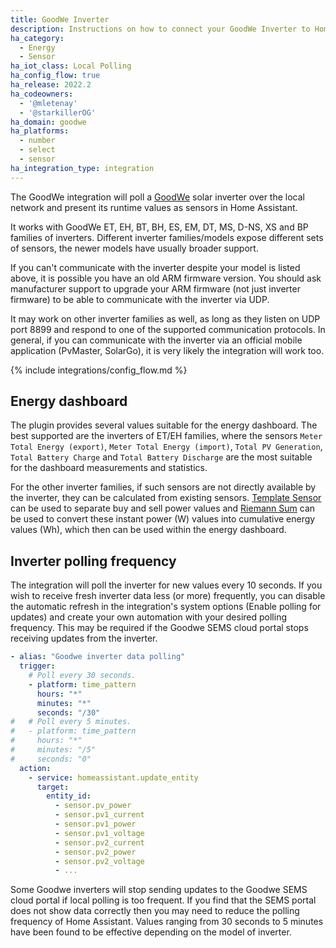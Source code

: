 ```yaml
---
title: GoodWe Inverter
description: Instructions on how to connect your GoodWe Inverter to Home Assistant.
ha_category:
  - Energy
  - Sensor
ha_iot_class: Local Polling
ha_config_flow: true
ha_release: 2022.2
ha_codeowners:
  - '@mletenay'
  - '@starkillerOG'
ha_domain: goodwe
ha_platforms:
  - number
  - select
  - sensor
ha_integration_type: integration
---
```


The GoodWe integration will poll a [GoodWe](http://www.goodwe.com/) solar inverter over the local network and present its runtime values as sensors in Home Assistant.

It works with GoodWe ET, EH, BT, BH, ES, EM, DT, MS, D-NS, XS and BP families of inverters. Different inverter families/models expose different sets of sensors, the newer models have usually broader support.

<div class='note'>
If you can't communicate with the inverter despite your model is listed above, it is possible you have an old ARM firmware version. You should ask manufacturer support to upgrade your ARM firmware (not just inverter firmware) to be able to communicate with the inverter via UDP.

It may work on other inverter families as well, as long as they listen on UDP port 8899 and respond to one of the supported communication protocols. In general, if you can communicate with the inverter via an official mobile application (PvMaster, SolarGo), it is very likely the integration will work too.
</div>

{% include integrations/config_flow.md %}

## Energy dashboard

The plugin provides several values suitable for the energy dashboard.
The best supported are the inverters of ET/EH families, where the sensors `Meter Total Energy (export)`, `Meter Total Energy (import)`, `Total PV Generation`, `Total Battery Charge` and `Total Battery Discharge` are the most suitable for the dashboard measurements and statistics.

For the other inverter families, if such sensors are not directly available by the inverter, they can be calculated from existing sensors. [Template Sensor](/integrations/template/) can be used to separate buy and sell power values and [Riemann Sum](/integrations/integration/) can be used to convert these instant power (W) values into cumulative energy values (Wh), which then can be used within the energy dashboard.

## Inverter polling frequency

The integration will poll the inverter for new values every 10 seconds. If you wish to receive fresh inverter data less (or more) frequently, you can disable the automatic refresh in the integration's system options (Enable polling for updates) and create your own automation with your desired polling frequency. This may be required if the Goodwe SEMS cloud portal stops receiving updates from the inverter.

```yaml
- alias: "Goodwe inverter data polling"
  trigger:
    # Poll every 30 seconds.
    - platform: time_pattern
      hours: "*"
      minutes: "*"
      seconds: "/30"
#   # Poll every 5 minutes.
#   - platform: time_pattern
#     hours: "*"
#     minutes: "/5"
#     seconds: "0"
  action:
    - service: homeassistant.update_entity
      target:
        entity_id:
          - sensor.pv_power
          - sensor.pv1_current
          - sensor.pv1_power
          - sensor.pv1_voltage
          - sensor.pv2_current
          - sensor.pv2_power
          - sensor.pv2_voltage
          - ...
```

<div class='note'>
Some Goodwe inverters will stop sending updates to the Goodwe SEMS cloud portal if local polling is too frequent. If you find that the SEMS portal does not show data correctly then you may need to reduce the polling frequency of Home Assistant. Values ranging from 30 seconds to 5 minutes have been found to be effective depending on the model of inverter.
</div>
